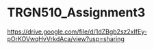 # TRGN510_Assignment3

https://drive.google.com/file/d/1dZBgb2sz2xIfEy-pOrKOVwqHvVrkdAca/view?usp=sharing
